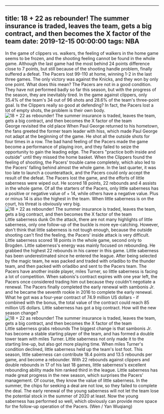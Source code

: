 
---
title: 18 + 22 as rebounder! The summer insurance is traded, leaves the team, gets a big contract, and then becomes the X factor of the team
date: 2019-12-15 00:00:00
tags:  NBA
---
In the game of clippers vs. walkers, the feeling of walkers in the home game seems to be frozen, and the shooting feeling cannot be found in the whole game. Although the last game had the most behind 24 points difference close to 7 points, but still because of the shooting handle problem, finally suffered a defeat. The Pacers lost 99-110 at home, winning 1-2 in the last three games. The only victory was against the Knicks, and they won by only one point.
What does this mean? The Pacers are not in a good condition. They have not performed badly so far this season, but with the progress of the season, they are inevitably tired. In the game against clippers, only 35.4% of the team's 34 out of 96 shots and 28.6% of the team's three-point goal. Is the Clippers really so good at defending? In fact, the Pacers lost a lot of empty shots, the problem is their own body.
![18 + 22 as rebounder! The summer insurance is traded, leaves the team, gets a big contract, and then becomes the X factor of the team](42b275e3806c491d9af72107a2ad26d6.jpg)
George revisited the old place
When Paul George returned to his hometown, the fans greeted the former team leader with hiss, which made Paul George not adapt at the beginning of the game. He shot all the outside shots for four times in a row. The bad hand feeling of the Pacers made the game become a performance of playing iron, and they failed to seize the opportunity to gain the leading edge. The Pacers "practice both inside and outside" until they missed the home basket.
When the Clippers found the feeling of shooting, the Pacers' trouble came completely, which also led to the Pacers' falling behind almost the whole game. In the last quarter, it was too late to launch a counterattack, and the Pacers could only accept the result of the defeat. The Pacers lost the game, and the efforts of little saberness were wiped out. He scored 18 points, 22 rebounds and 4 assists in the whole game.
Of all the starters of the Pacers, only little saberness has a positive or negative value of + 14, while others have a negative value. Plus or minus 14 is also the highest in the team. When little saberness is on the court, his threat is obviously very big.
![18 + 22 as rebounder! The summer insurance is traded, leaves the team, gets a big contract, and then becomes the X factor of the team](9d55b9e8550b485a824089e416579e1e.jpg)
Little saberness dunk
On the attack, there are not many highlights of little saberness, only one follow-up of the buckle is more eye-catching. However, don't think that little saberness is not tough enough, because the outside shooting can't find the feeling, the Pacers' inside attack is very difficult. Little saberness scored 18 points in the whole game, second only to Brogden. Little saberness's energy was mainly focused on rebounding. He grabbed the highest 22 rebounds in his career in this game.
Little saberness has been underestimated since he entered the league. After being selected by the magic team, he was packed and traded with orladibo to the thunder team, and then packed with orladibo and sent to the Pacers team. The Pacers have another inside player, miles Turner, so little saberness is facing a lot of competition. When sabonis's contract expires with one year left, the Pacers once considered trading him out because they couldn't negotiate a renewal.
The Pacers finally completed the early renewal with sambonis Jr. and he became the seventh rookie in 2016 to complete the early renewal. What he got was a four-year contract of 74.9 million US dollars - if combined with the bonus, the total value of the contract could reach 85 million US dollars. Little saberness has got a big contract. How will the new season change?
![18 + 22 as rebounder! The summer insurance is traded, leaves the team, gets a big contract, and then becomes the X factor of the team](fe2dc7ca0b3b4a6a919c592336338281.jpg)
Little saberness grabs rebounds
The biggest change is that sambonis Jr. has become a stable starting player of the team, and has formed a double tower team with miles Turner. Little saberness not only made it to the starting line-up, but also got more playing time. When miles Turner's condition declined, little saberness held up the team's lost foot. This season, little saberness can contribute 18.4 points and 13.5 rebounds per game, and become a rebounder.
With 22 rebounds against clippers and double rebounds in 17 of his last 18 games, little saberness's excellent rebounding ability made him ranked third in the league. Little saberness has made great progress in the new season, which surprises the Pacers' management. Of course, they know the value of little saberness. In the summer, the chips for seeking a deal are not low, so they failed to complete the deal.
The early renewal of the young saberness will not let the team lose the potential stock in the summer of 2020 at least. Now the young saberness has performed so well, which obviously can provide more space for the follow-up operation of the Pacers.
(Wen / Yan Wuqiang)